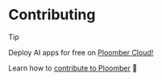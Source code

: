 # Contributing

> [!TIP]
> Deploy AI apps for free on [Ploomber Cloud!](https://ploomber.io/?utm_medium=github&utm_source=contributing)

Learn how to [contribute to Ploomber](https://ploomber-contributing.readthedocs.io) 👥

